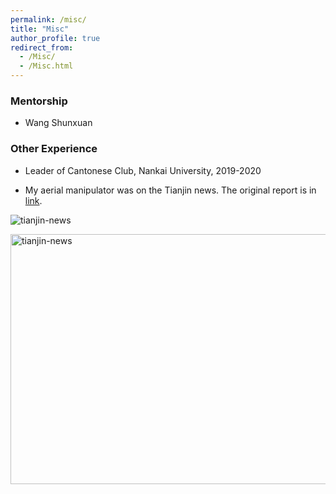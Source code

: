 ```yaml
---
permalink: /misc/
title: "Misc"
author_profile: true
redirect_from: 
  - /Misc/
  - /Misc.html
---
```


### Mentorship

- Wang Shunxuan

### Other Experience

- Leader of Cantonese Club, Nankai University, 2019-2020

- My aerial manipulator was on the Tianjin news. The original report is in [link](http://news.enorth.com.cn/system/2025/03/15/058176991.shtml).

![tianjin-news](http://cheungsiupaang.github.io/videos/tianjin-news.gif)

<img src="http://cheungsiupaang.github.io/videos/tianjin-news.gif" alt="tianjin-news" width="600" height="400">

<!-- ## Always Exploring

### Japan

- Nobunaga-shoten, Osaka
![nobunaga-osaka](http://cheungsiupaang.github.io/images/2024-osaka-nobunagashoten.png)
- Kawagawa, Kyoto
![kawagawa-kyoto](http://cheungsiupaang.github.io/images/2024-kyoto-kawagawa.png)
- Me in front of Honouji, Kyoto
![honouji-kyoto](http://cheungsiupaang.github.io/images/2024-kyoto-honouji.png)
- Narakouen, Nara
![narakouen-nara](http://cheungsiupaang.github.io/images/2024-nara.png)
- Ujikawa, Uji
![ujikawa-uji](http://cheungsiupaang.github.io/images/2024-uji-ujikawa.png)

### Hong Kong, China

- Messi and I were watching one football game together in Hong Kong
![Messi-Hong Kong](http://cheungsiupaang.github.io/images/2024-hk-messi.png)
- Me on Sunwui Road, Hong Kong
![Sanwui-Hong Kong](http://cheungsiupaang.github.io/images/2024-hk-sanwuiroad.png) -->
